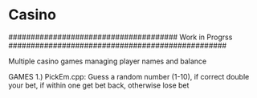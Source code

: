 # Casino


######################################      Work in Progrss #################################################

Multiple casino games managing player names and balance

GAMES
  1.) PickEm.cpp: Guess a random number (1-10), if correct double your bet, if within one get bet back, otherwise lose bet
